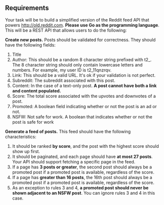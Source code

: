 ## Requirements

Your task will be to build a simplified version of the Reddit feed API that powers
http://old.reddit.com. **Please use Go as the programming language**. This will be a REST API
that allows users to do the following:

**Create new posts.** Posts should be validated for correctness. They should have the following
fields:

1. Title
2. Author: This should be a random 8 character string prefixed with t2_. The 8 character
string should only contain lowercase letters and numbers. For example, my user ID is
t2_11qnzrqv.
3. Link: This should be a valid URL. It's ok if your validation is not perfect.
4. Subreddit: The subreddit associated with this post.
5. Content: In the case of a text-only post. **A post cannot have both a link and content populated.**
6. Score: The total score associated with the upvotes and downvotes of a post.
7. Promoted: A boolean field indicating whether or not the post is an ad or not.
8. NSFW: Not safe for work. A boolean that indicates whether or not the post is safe for
work

**Generate a feed of posts.** This feed should have the following characteristics:

1. It should be ranked **by score**, and the post with the highest score should show up first.
2. It should be paginated, and each page should have **at most 27 posts**. Your API should
support fetching a specific page in the feed.
3. If a page has **3 posts or greater**, the second post should always be a promoted post if a
promoted post is available, regardless of the score.
4. If a page has **greater than 16 posts**, the 16th post should always be a promoted post if a promoted post is available, regardless of the score.
5. As an exception to rules 3 and 4, **a promoted post should never be shown adjacent
to an NSFW post**. You can ignore rules 3 and 4 in this case.
